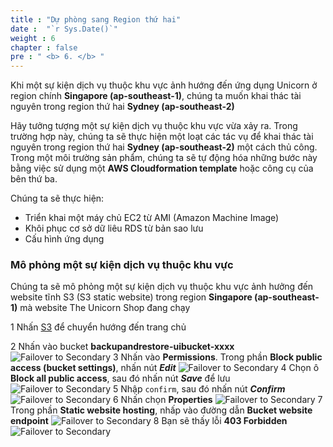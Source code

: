 ```yaml
---
title : "Dự phòng sang Region thứ hai"
date :  "`r Sys.Date()`" 
weight : 6 
chapter : false
pre : " <b> 6. </b> "
---
```


Khi một sự kiện dịch vụ thuộc khu vực ảnh hướng đến ứng dụng Unicorn ở region chính **Singapore (ap-southeast-1)**, chúng ta muốn khai thác tài nguyên trong region thứ hai **Sydney (ap-southeast-2)**

Hãy tưởng tượng một sự kiện dịch vụ thuộc khu vực vừa xảy ra. Trong trường hợp này, chúng ta sẽ thực hiện một loạt các tác vụ để khai thác tài nguyên trong region thứ hai  **Sydney (ap-southeast-2)** một cách thủ công. Trong một môi trường sản phẩm, chúng ta sẽ tự động hóa những bước này bằng việc sử dụng một **AWS Cloudformation template** hoặc công cụ của bên thứ ba.

Chúng ta sẽ thực hiện:
 - Triển khai một máy chủ EC2 từ AMI (Amazon Machine Image)
 - Khôi phục cơ sở dữ liêu RDS từ bản sao lưu
 - Cấu hình ứng dụng

### Mô phỏng một sự kiện dịch vụ thuộc khu vực
Chúng ta sẽ mô phỏng một sự kiện dịch vụ thuộc khu vực ảnh hưởng đến website tĩnh S3 (S3 static website) trong region **Singapore (ap-southeast-1)** mà website The Unicorn Shop đang chạy

1 Nhấn [S3](https://s3.console.aws.amazon.com/s3/home?region=ap-southeast-1#) để chuyển hướng đến trang chủ

2 Nhấn vào bucket **backupandrestore-uibucket-xxxx**
   ![Failover to Secondary](../../images/6.failovertosecondary/1_S3Bucket.png?width=90pc)
3 Nhấn vào **Permissions**. Trong phần **Block public access (bucket settings)**, nhấn nút ***Edit***
   ![Failover to Secondary](../../images/6.failovertosecondary/2_S3Bucket.png?width=90pc)
4 Chọn ô **Block all public access**, sau đó nhấn nút ***Save*** để lưu
   ![Failover to Secondary](../../images/6.failovertosecondary/3_S3Bucket.png?width=90pc)
5 Nhập ```confirm```, sau đó nhấn nút ***Confirm***
   ![Failover to Secondary](../../images/6.failovertosecondary/4_S3Bucket.png?width=90pc)
6 Nhấn chọn **Properties**
   ![Failover to Secondary](../../images/6.failovertosecondary/5_S3Bucket.png?width=90pc)
7 Trong phần **Static website hosting**, nhấp vào đường dẫn **Bucket website endpoint**
   ![Failover to Secondary](../../images/6.failovertosecondary/6_S3Bucket.png?width=90pc)
8 Bạn sẽ thấy lỗi **403 Forbidden**
   ![Failover to Secondary](../../images/6.failovertosecondary/7_S3Bucket.png?width=90pc)

